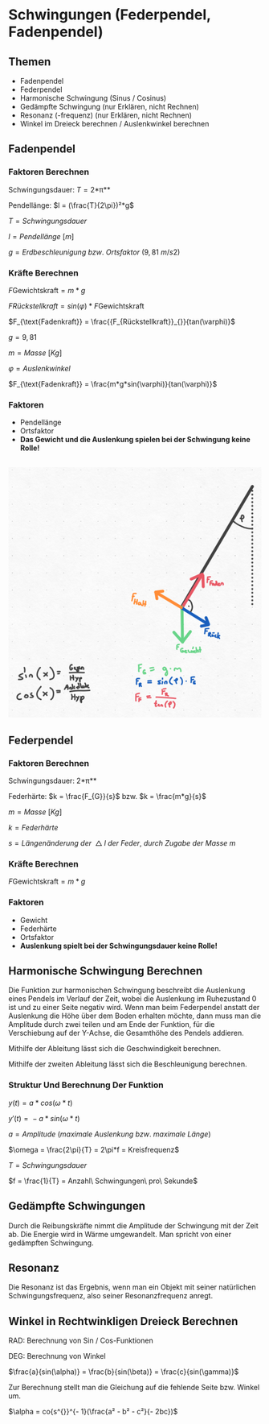 # Schwingungen (Federpendel, Fadenpendel)

## Themen

- Fadenpendel
- Federpendel
- Harmonische Schwingung (Sinus / Cosinus)
- Gedämpfte Schwingung (nur Erklären, nicht Rechnen)
- Resonanz (-frequenz) (nur Erklären, nicht Rechnen)
- Winkel im Dreieck berechnen / Auslenkwinkel berechnen

## Fadenpendel

### Faktoren Berechnen

Schwingungsdauer: *T* = 2*π**

Pendellänge: $l = (\frac{T}{2\pi})²*g$

*T* = *Schwingungsdauer*

*l* = *Pendellänge* [*m*]

*g* = *Erdbeschleunigung* *bzw*. *Ortsfaktor* (9, 81 *m*/*s*2)

### Kräfte Berechnen

*F*Gewichtskraft = *m* * *g*

*FRückstellkraft* = *sin*(*φ*) * *F*Gewichtskraft

$F_{\text{Fadenkraft}} = \frac{{F_{Rückstellkraft}}_{}}{tan(\varphi)}$

*g* = 9, 81

*m* = *Masse* [*Kg*]

*φ* = *Auslenkwinkel*

$F_{\text{Fadenkraft}} = \frac{m*g*sin(\varphi)}{tan(\varphi)}$

### Faktoren

- Pendellänge
- Ortsfaktor
- **Das Gewicht und die Auslenkung spielen bei der Schwingung keine Rolle!**

##


![Schwingungen%20(Federpendel,%20Fadenpendel)/image1.png](Schwingungen%20(Federpendel,%20Fadenpendel)/image1.png)

## Federpendel

### Faktoren Berechnen

Schwingungsdauer: 2*π**

Federhärte: $k = \frac{F_{G}}{s}$ bzw. $k = \frac{m*g}{s}$

*m* = *Masse* [*Kg*]

*k* = *Federhärte*

*s* = *Längenänderung* *der*  △ *l* *der* *Feder*, *durch* *Zugabe* *der* *Masse* *m*

### Kräfte Berechnen

*F*Gewichtskraft = *m* * *g*

### Faktoren

- Gewicht
- Federhärte
- Ortsfaktor
- **Auslenkung spielt bei der Schwingungsdauer keine Rolle!**

## Harmonische Schwingung Berechnen

Die Funktion zur harmonischen Schwingung beschreibt die Auslenkung eines Pendels im Verlauf der Zeit, wobei die Auslenkung im Ruhezustand 0 ist und zu einer Seite negativ wird. Wenn man beim Federpendel anstatt der Auslenkung die Höhe über dem Boden erhalten möchte, dann muss man die Amplitude durch zwei teilen und am Ende der Funktion, für die Verschiebung auf der Y-Achse, die Gesamthöhe des Pendels addieren.

Mithilfe der Ableitung lässt sich die Geschwindigkeit berechnen.

Mithilfe der zweiten Ableitung lässt sich die Beschleunigung berechnen.

### Struktur Und Berechnung Der Funktion

*y*(*t*) = *a* * *cos*(*ω* * *t*)

*y*′(*t*) =  − *a* * *sin*(*ω* * *t*)

*a* = *Amplitude* (*maximale* *Auslenkung* *bzw*. *maximale* *Länge*)

$\omega = \frac{2\pi}{T} = 2\pi*f = Kreisfrequenz$

*T* = *Schwingungsdauer*

$f = \frac{1}{T} = Anzahl\ Schwingungen\ pro\ Sekunde$

## Gedämpfte Schwingungen

Durch die Reibungskräfte nimmt die Amplitude der Schwingung mit der Zeit ab. Die Energie wird in Wärme umgewandelt. Man spricht von einer gedämpften Schwingung.

## Resonanz

Die Resonanz ist das Ergebnis, wenn man ein Objekt mit seiner natürlichen Schwingungsfrequenz, also seiner Resonanzfrequenz anregt.

## Winkel in Rechtwinkligen Dreieck Berechnen

RAD: Berechnung von Sin / Cos-Funktionen

DEG: Berechnung von Winkel

$\frac{a}{sin(\alpha)} = \frac{b}{sin(\beta)} = \frac{c}{sin(\gamma)}$

Zur Berechnung stellt man die Gleichung auf die fehlende Seite bzw. Winkel um.

$\alpha = co{s^{}}^{- 1}(\frac{a² - b² - c²}{- 2bc})$